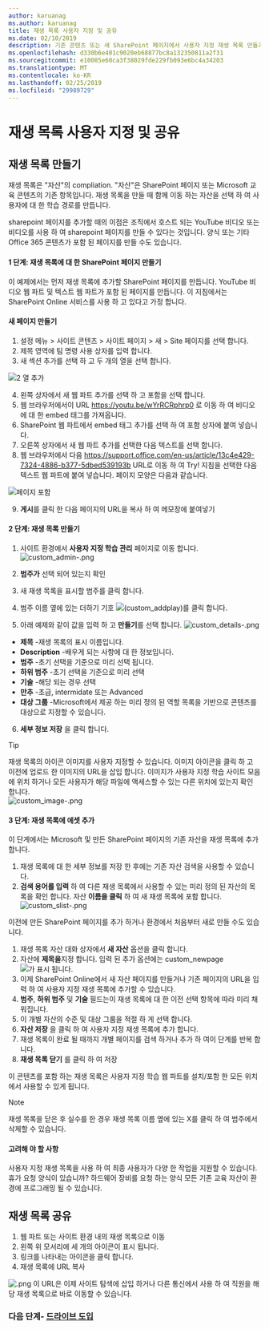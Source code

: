 ```yaml
---
author: karuanag
ms.author: karuanag
title: 재생 목록 사용자 지정 및 공유
ms.date: 02/10/2019
description: 기존 콘텐츠 또는 새 SharePoint 페이지에서 사용자 지정 재생 목록 만들기
ms.openlocfilehash: d330b6e401c9020eb68877bc8a132350811a2f31
ms.sourcegitcommit: e10085e60ca3f38029fde229fb093e6bc4a34203
ms.translationtype: MT
ms.contentlocale: ko-KR
ms.lasthandoff: 02/25/2019
ms.locfileid: "29989729"
---
```

# <a name="customize-and-share-playlists"></a>재생 목록 사용자 지정 및 공유

## <a name="create-a-playlist"></a>재생 목록 만들기

재생 목록은 "자산"의 compliation. "자산"은 SharePoint 페이지 또는 Microsoft 교육 콘텐츠의 기존 항목입니다. 재생 목록을 만들 때 함께 이동 하는 자산을 선택 하 여 사용자에 대 한 학습 경로를 만듭니다.  

sharepoint 페이지를 추가할 때의 이점은 조직에서 호스트 되는 YouTube 비디오 또는 비디오를 사용 하 여 sharepoint 페이지를 만들 수 있다는 것입니다. 양식 또는 기타 Office 365 콘텐츠가 포함 된 페이지를 만들 수도 있습니다.  

#### <a name="step-1-create-a-sharepoint-page-for-your-playlist"></a>1 단계: 재생 목록에 대 한 SharePoint 페이지 만들기
이 예제에서는 먼저 재생 목록에 추가할 SharePoint 페이지를 만듭니다. YouTube 비디오 웹 파트 및 텍스트 웹 파트가 포함 된 페이지를 만듭니다.  이 지침에서는 SharePoint Online 서비스를 사용 하 고 있다고 가정 합니다. 

#### <a name="create-a-new-page"></a>새 페이지 만들기
1.  설정 메뉴 > 사이트 콘텐츠 > 사이트 페이지 > 새 > Site 페이지를 선택 합니다.
2.  제목 영역에 팀 명령 사용 상자를 입력 합니다.
3.  새 섹션 추가를 선택 하 고 두 개의 열을 선택 합니다.

![2 열 추가](media/clo365addtwocolumn.png)

4.  왼쪽 상자에서 새 웹 파트 추가를 선택 하 고 포함을 선택 합니다. 
5.  웹 브라우저에서이 URL https://youtu.be/wYrRCRphrp0 로 이동 하 여 비디오에 대 한 embed 태그를 가져옵니다. 
6.  SharePoint 웹 파트에서 embed 태그 추가를 선택 하 여 포함 상자에 붙여 넣습니다. 
7.  오른쪽 상자에서 새 웹 파트 추가를 선택한 다음 텍스트를 선택 합니다. 
8.  웹 브라우저에서 다음 https://support.office.com/en-us/article/13c4e429-7324-4886-b377-5dbed539193b URL로 이동 하 여 Try! 지침을 선택한 다음 텍스트 웹 파트에 붙여 넣습니다. 페이지 모양은 다음과 같습니다. 

![페이지 포함](media/clo365teamscommandbox.png)

9.  **게시**를 클릭 한 다음 페이지의 URL을 복사 하 여 메모장에 붙여넣기

#### <a name="step-2-create-the-playlist"></a>2 단계: 재생 목록 만들기

1. 사이트 환경에서 **사용자 지정 학습 관리** 페이지로 이동 합니다. ![custom_admin-.png](media/custom_admin.png)
1. **범주가** 선택 되어 있는지 확인 
1. 새 재생 목록을 표시할 범주를 클릭 합니다.
1. 범주 이름 옆에 있는 더하기 기호 ![(custom_addplay)를 클릭 합니다.](media/custom_addplay.png)

1. 아래 예제와 같이 값을 입력 하 고 **만들기**를 선택 합니다. ![custom_details-.png](media/custom_details.png)
- **제목** -재생 목록의 표시 이름입니다.
- **Description** -배우게 되는 사항에 대 한 정보입니다.
- **범주** -초기 선택을 기준으로 미리 선택 됩니다.
- **하위 범주** -초기 선택을 기준으로 미리 선택
- **기술** -해당 되는 경우 선택
- **만추** -초급, intermidate 또는 Advanced
- **대상 그룹** -Microsoft에서 제공 하는 미리 정의 된 역할 목록을 기반으로 콘텐츠를 대상으로 지정할 수 있습니다.

6. **세부 정보 저장** 을 클릭 합니다.

> [!TIP]
> 재생 목록의 아이콘 이미지를 사용자 지정할 수 있습니다.  이미지 아이콘을 클릭 하 고 이전에 업로드 한 이미지의 URL을 삽입 합니다.  이미지가 사용자 지정 학습 사이트 모음에 위치 하거나 모든 사용자가 해당 파일에 액세스할 수 있는 다른 위치에 있는지 확인 합니다.  
![custom_image-.png](media/custom_image.png)

#### <a name="step-3-add-assets-to-the-playlist"></a>3 단계: 재생 목록에 에셋 추가
이 단계에서는 Microsoft 및 만든 SharePoint 페이지의 기존 자산을 재생 목록에 추가 합니다. 

1. 재생 목록에 대 한 세부 정보를 저장 한 후에는 기존 자산 검색을 사용할 수 있습니다.
1. **검색 용어를 입력** 하 여 다른 재생 목록에서 사용할 수 있는 미리 정의 된 자산의 목록을 확인 합니다. 자산 **이름을 클릭** 하 여 새 재생 목록에 포함 합니다. ![custom_slist-.png](media/custom_slist.png)

이전에 만든 SharePoint 페이지를 추가 하거나 환경에서 처음부터 새로 만들 수도 있습니다.

1. 재생 목록 자산 대화 상자에서 **새 자산** 옵션을 클릭 합니다.
1. 자산에 **제목을**지정 합니다. 입력 된 추가 옵션에는 custom_newpage ![가 표시 됩니다.](media/custom_newpage.png)
1. 이제 SharePoint Online에서 새 자산 페이지를 만들거나 기존 페이지의 URL을 입력 하 여 사용자 지정 재생 목록에 추가할 수 있습니다. 
1. **범주**, **하위 범주** 및 **기술** 필드는이 재생 목록에 대 한 이전 선택 항목에 따라 미리 채워집니다.
1. 이 개별 자산의 수준 및 대상 그룹을 적절 하 게 선택 합니다.  
1. **자산 저장** 을 클릭 하 여 사용자 지정 재생 목록에 추가 합니다.
1. 재생 목록이 완료 될 때까지 개별 페이지를 검색 하거나 추가 하 여이 단계를 반복 합니다. 
1. **재생 목록 닫기** 를 클릭 하 여 저장

이 콘텐츠를 포함 하는 재생 목록은 사용자 지정 학습 웹 파트를 설치/포함 한 모든 위치에서 사용할 수 있게 됩니다. 

> [!NOTE]
> 재생 목록을 닫은 후 실수를 한 경우 재생 목록 이름 옆에 있는 X를 클릭 하 여 범주에서 삭제할 수 있습니다.  

#### <a name="things-to-think-about"></a>고려해 야 할 사항

사용자 지정 재생 목록을 사용 하 여 최종 사용자가 다양 한 작업을 지원할 수 있습니다.  휴가 요청 양식이 있습니까?  하드웨어 장비를 요청 하는 양식  모든 기존 교육 자산이 환경에 프로그래밍 될 수 있습니다.  

## <a name="share-playlists"></a>재생 목록 공유

1. 웹 파트 또는 사이트 환경 내의 재생 목록으로 이동
1. 왼쪽 위 모서리에 세 개의 아이콘이 표시 됩니다.
1. 링크를 나타내는 아이콘을 클릭 합니다.
1. 재생 목록에 URL 복사

![.png](media/share.png) 이 URL은 이제 사이트 탐색에 삽입 하거나 다른 통신에서 사용 하 여 직원을 해당 재생 목록으로 바로 이동할 수 있습니다. 

### <a name="next-steps---drive-adoptiondriveadoptionmd"></a>다음 단계- [드라이브 도입](driveadoption.md)

